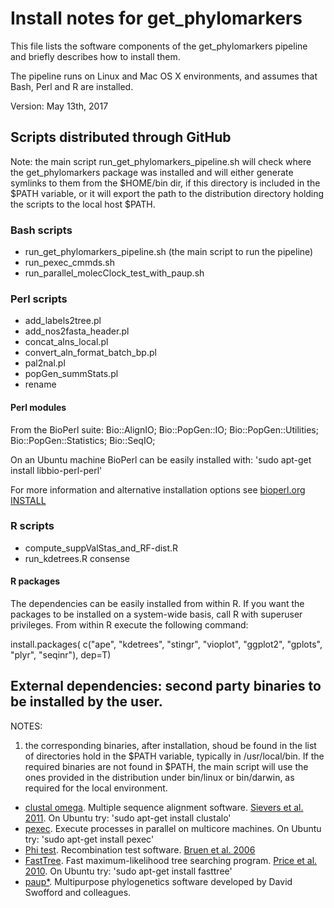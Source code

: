 # Install notes for get_phylomarkers

This file lists the software components of the get_phylomarkers pipeline and briefly describes how to install them.

The pipeline runs on Linux and Mac OS X environments, and assumes that Bash, Perl and R are installed.

Version: May 13th, 2017

## Scripts distributed through GitHub

Note: the main script run_get_phylomarkers_pipeline.sh will check where the 
get_phylomarkers package was installed and will either generate symlinks to them from the
\$HOME/bin dir, if this directory is included in the \$PATH variable, or it will export 
the path to the distribution directory holding the scripts to the local host \$PATH.

### Bash scripts

* run_get_phylomarkers_pipeline.sh (the main script to run the pipeline)
* run_pexec_cmmds.sh 
* run_parallel_molecClock_test_with_paup.sh

### Perl scripts
* add_labels2tree.pl 
* add_nos2fasta_header.pl 
* concat_alns_local.pl 
* convert_aln_format_batch_bp.pl
* pal2nal.pl 
* popGen_summStats.pl
* rename

#### Perl modules
 From the BioPerl suite: 
  Bio::AlignIO;
  Bio::PopGen::IO;
  Bio::PopGen::Utilities;
  Bio::PopGen::Statistics;
  Bio::SeqIO;

On an Ubuntu machine BioPerl can be easily installed with: 'sudo apt-get install libbio-perl-perl'

For more information and alternative installation options see [bioperl.org INSTALL](http://bioperl.org/INSTALL.html)

### R scripts
* compute_suppValStas_and_RF-dist.R
* run_kdetrees.R consense 

#### R packages
The dependencies can be easily installed from within R. If you want the packages to be installed on a system-wide basis,
call R with superuser privileges. From within R execute the following command: 

install.packages( c("ape", "kdetrees", "stingr", "vioplot", "ggplot2", "gplots", "plyr", "seqinr"), dep=T)

## External dependencies: second party binaries to be installed by the user. 

NOTES: 

1. the corresponding binaries, after installation, shoud be found in the list of directories hold in the $PATH variable, typically in /usr/local/bin. If the required binaries are not found in \$PATH, the main script will use the ones provided in the distribution
under bin/linux or bin/darwin, as required for the local environment.


* [clustal omega](http://www.clustal.org/omega/). Multiple sequence alignment software. [Sievers et al. 2011](http://msb.embopress.org/content/7/1/539.long). On Ubuntu try: 'sudo apt-get install clustalo'
* [pexec](https://www.gnu.org/software/pexec/). Execute processes in parallel on multicore machines. On Ubuntu try: 'sudo apt-get install pexec'
* [Phi test](https://www.maths.otago.ac.nz/~dbryant/software/PhiPack.tar.gz). Recombination test software. [Bruen et al. 2006](http://www.genetics.org/content/172/4/2665.long)
* [FastTree](http://microbesonline.org/fasttree/). Fast maximum-likelihood tree searching program. [Price et al. 2010](http://journals.plos.org/plosone/article?id=10.1371/journal.pone.0009490). On Ubuntu try: 'sudo apt-get install fasttree'
* [paup*](https://people.sc.fsu.edu/~dswofford/paup_test/). Multipurpose phylogenetics software developed by David Swofford and colleagues. 
